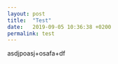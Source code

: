 ```yaml
---
layout: post
title:  "Test"
date:   2019-09-05 10:36:38 +0200
permalink: test
---
```

asdjpoasj+osafa+df